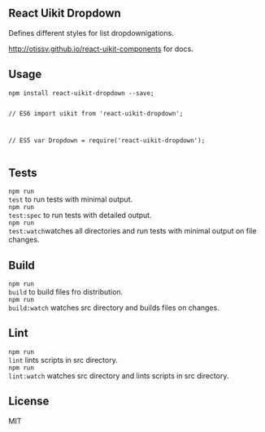 <div><link rel="stylesheet" href="https://cdnjs.cloudflare.com/ajax/libs/uikit/2.24.3/css/uikit.almost-flat.min.css"/><section><h1>React Uikit Dropdown</h1><p class="uk-dropdown-lead">Defines different styles for list dropdownigations.</p><p><a href="http://otissv.github.io/react-uikit-components/">http://otissv.github.io/react-uikit-components</a> for docs.</p></section><section><h2>Usage</h2><pre><code>npm install react-uikit-dropdown --save;

  // ES6
  import uikit from &#x27;react-uikit-dropdown&#x27;;

  // ES5
  var Dropdown = require(&#x27;react-uikit-dropdown&#x27;);
  </code></pre></section><section><h2>Tests</h2><p><code>npm run test</code> to run tests with minimal output.<br/><code>npm run test:spec</code> to run tests with detailed output.<br/><code>npm run test:watch</code>watches all directories and run tests with minimal output on file changes.<br/></p></section><section><h2>Build</h2><p><code>npm run build</code> to build files fro distribution.<br/><code>npm run build:watch</code> watches src directory and builds files on changes.<br/></p></section><section><h2>Lint</h2><p><code>npm run lint</code> lints scripts in src directory.<br/><code>npm run lint:watch</code> watches src directory and lints scripts in src directory.<br/></p></section><section><h2>License</h2><p>MIT</p></section></div>